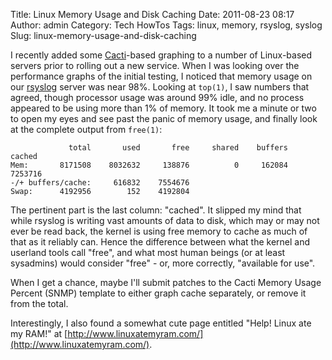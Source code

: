 Title: Linux Memory Usage and Disk Caching
Date: 2011-08-23 08:17
Author: admin
Category: Tech HowTos
Tags: linux, memory, rsyslog, syslog
Slug: linux-memory-usage-and-disk-caching

I recently added some [Cacti](http://www.cacti.net)-based graphing to a
number of Linux-based servers prior to rolling out a new service. When I
was looking over the performance graphs of the initial testing, I
noticed that memory usage on our [rsyslog](http://www.rsyslog.com)
server was near 98%. Looking at `top(1)`, I saw numbers that agreed,
though processor usage was around 99% idle, and no process appeared to
be using more than 1% of memory. It took me a minute or two to open my
eyes and see past the panic of memory usage, and finally look at the
complete output from `free(1)`:

~~~~{.bash}
             total       used       free     shared    buffers     cached
Mem:       8171508    8032632     138876          0     162084    7253716
-/+ buffers/cache:     616832    7554676
Swap:      4192956        152    4192804
~~~~

The pertinent part is the last column: "cached". It slipped my mind that
while rsyslog is writing vast amounts of data to disk, which may or may
not ever be read back, the kernel is using free memory to cache as much
of that as it reliably can. Hence the difference between what the kernel
and userland tools call "free", and what most human beings (or at least
sysadmins) would consider "free" - or, more correctly, "available for
use".

When I get a chance, maybe I'll submit patches to the Cacti Memory Usage
Percent (SNMP) template to either graph cache separately, or remove it
from the total.

Interestingly, I also found a somewhat cute page entitled "Help! Linux
ate my RAM!" at
[http://www.linuxatemyram.com/](http://www.linuxatemyram.com/).
